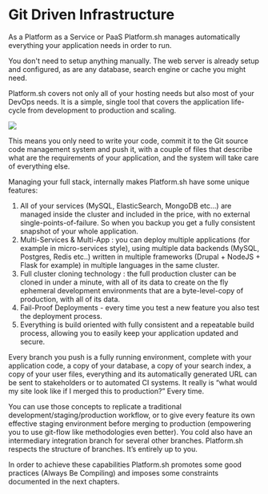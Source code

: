 # Git Driven Infrastructure

As a Platform as a Service or PaaS Platform.sh manages automatically everything your application needs in order to run. 

You don't need to setup anything manually. The web server is already setup and configured, as are any database, search engine or cache you might need.  

Platform.sh covers not only all of your hosting needs but also most of your DevOps needs. It is a simple, single tool that covers the application life-cycle from development to production and scaling.

![](https://platform.sh/sites/default/files/scalable-images/on-the-fly.png)

This means you only need to write your code, commit it to the Git source code management system and push it, with a couple of files that describe what are the requirements of your application, and the system will take care of everything else.

Managing your full stack, internally makes Platform.sh have some unique features:

1. All of your services (MySQL, ElasticSearch, MongoDB etc...) are managed inside the cluster and included in the price, with no external single-points-of-failure. So when you backup you get a fully consistent snapshot of your whole application.
2. Multi-Services & Multi-App : you can deploy multiple applications (for example in micro-services style), using multiple data backends (MySQL, Postgres, Redis etc..) written in multiple frameworks (Drupal + NodeJS + Flask for example) in multiple languages in the same cluster.
3. Full cluster cloning technology : the full production cluster can be cloned in under a minute, with all of its data to create on the fly ephemeral development environments that are a byte-level-copy of production, with all of its data.
4. Fail-Proof Deployments - every time you test a new feature you also test the deployment process.
5. Everything is build oriented with fully consistent and a repeatable build process, allowing you to easily keep your application updated and secure.



Every branch you push is a fully running environment, complete with your application code, a copy of your database, a copy of your search index, a copy of your user files, everything and its automatically generated URL can be sent to stakeholders or to automated CI systems.  It really is “what would my site look like if I merged this to production?”  Every time.

You can use those concepts to replicate a traditional development/staging/production workflow, or to give every feature its own effective staging environment before merging to production (empowering you to use git-flow like methodologies even better). You cold also have an intermediary integration branch for several other branches. Platform.sh respects the structure of branches. It’s entirely up to you.

In order to achieve these capabilities Platform.sh promotes some good practices (Always Be Compiling) and imposes some constraints documented in the next chapters.